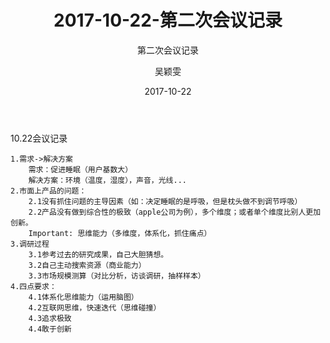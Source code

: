 ﻿---
layout:     post
title:      2017-10-22-第二次会议记录
subtitle:   第二次会议记录
date:       2017-10-22
author:     吴颖雯
header-img: img/Meeting_Record_bg.jpg
catalog: true
tags:
    - Meeting
---

10.22会议记录

    1.需求->解决方案
        需求：促进睡眠（用户基数大）
        解决方案：环境（温度，湿度），声音，光线...
    2.市面上产品的问题：
        2.1没有抓住问题的主导因素（如：决定睡眠的是呼吸，但是枕头做不到调节呼吸）
        2.2产品没有做到综合性的极致（apple公司为例），多个维度；或者单个维度比别人更加创新。
        Important: 思维能力（多维度，体系化，抓住痛点）
    3.调研过程
        3.1参考过去的研究成果，自己大胆猜想。
        3.2自己主动搜索资源（商业能力）
        3.3市场规模测算（对比分析，访谈调研，抽样样本）
    4.四点要求：
        4.1体系化思维能力（运用脑图）
        4.2互联网思维，快速迭代（思维碰撞）
        4.3追求极致
        4.4敢于创新

